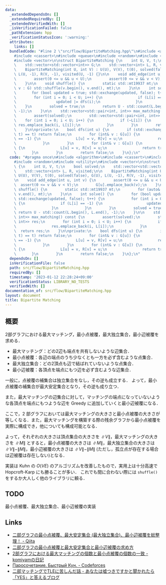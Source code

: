 ```yaml
---
data:
  _extendedDependsOn: []
  _extendedRequiredBy: []
  _extendedVerifiedWith: []
  _isVerificationFailed: false
  _pathExtension: hpp
  _verificationStatusIcon: ':warning:'
  attributes:
    links: []
  bundledCode: "#line 2 \"src/flow/BipartiteMatching.hpp\"\n#include <algorithm>\n\
    #include <cassert>\n#include <queue>\n#include <random>\n#include <utility>\n\
    #include <vector>\n\nstruct BipartiteMatching {\n    int U, V, t;\n    bool solved;\n\
    \    std::vector<std::vector<int>> G;\n    std::vector<int> L, R, visited;\n\n\
    \    BipartiteMatching(int U, int V) : U(U), V(V), t(0), solved(false), G(U),\
    \ L(U, -1), R(V, -1), visited(U, -1) {}\n\n    void add_edge(int u, int v) {\n\
    \        assert(0 <= u && u < U);\n        assert(0 <= v && v < V);\n        G[u].emplace_back(v);\n\
    \    }\n\n    void shuffle() {\n        static std::mt19937 mt;\n        for (auto&\
    \ v : G) std::shuffle(v.begin(), v.end(), mt);\n    }\n\n    int solve() {\n \
    \       for (bool updated = true; std::exchange(updated, false); t++) {\n    \
    \        for (int i = 0; i < U; i++) {\n                if (L[i] == -1) {\n  \
    \                  updated |= dfs(i);\n                }\n            }\n    \
    \    }\n        solved = true;\n        return U - std::count(L.begin(), L.end(),\
    \ -1);\n    }\n\n    std::vector<std::pair<int, int>> max_matching() const {\n\
    \        assert(solved);\n        std::vector<std::pair<int, int>> res;\n    \
    \    for (int i = 0; i < U; i++) {\n            if (~L[i]) {\n               \
    \ res.emplace_back(i, L[i]);\n            }\n        }\n        return res;\n\
    \    }\n\nprivate:\n    bool dfs(int u) {\n        if (std::exchange(visited[u],\
    \ t) == t) return false;\n        for (int& v : G[u]) {\n            if (R[v]\
    \ == -1) {\n                L[u] = v, R[v] = u;\n                return true;\n\
    \            }\n        }\n        for (int& v : G[u]) {\n            if (dfs(R[v]))\
    \ {\n                L[u] = v, R[v] = u;\n                return true;\n     \
    \       }\n        }\n        return false;\n    }\n};\n"
  code: "#pragma once\n#include <algorithm>\n#include <cassert>\n#include <queue>\n\
    #include <random>\n#include <utility>\n#include <vector>\n\nstruct BipartiteMatching\
    \ {\n    int U, V, t;\n    bool solved;\n    std::vector<std::vector<int>> G;\n\
    \    std::vector<int> L, R, visited;\n\n    BipartiteMatching(int U, int V) :\
    \ U(U), V(V), t(0), solved(false), G(U), L(U, -1), R(V, -1), visited(U, -1) {}\n\
    \n    void add_edge(int u, int v) {\n        assert(0 <= u && u < U);\n      \
    \  assert(0 <= v && v < V);\n        G[u].emplace_back(v);\n    }\n\n    void\
    \ shuffle() {\n        static std::mt19937 mt;\n        for (auto& v : G) std::shuffle(v.begin(),\
    \ v.end(), mt);\n    }\n\n    int solve() {\n        for (bool updated = true;\
    \ std::exchange(updated, false); t++) {\n            for (int i = 0; i < U; i++)\
    \ {\n                if (L[i] == -1) {\n                    updated |= dfs(i);\n\
    \                }\n            }\n        }\n        solved = true;\n       \
    \ return U - std::count(L.begin(), L.end(), -1);\n    }\n\n    std::vector<std::pair<int,\
    \ int>> max_matching() const {\n        assert(solved);\n        std::vector<std::pair<int,\
    \ int>> res;\n        for (int i = 0; i < U; i++) {\n            if (~L[i]) {\n\
    \                res.emplace_back(i, L[i]);\n            }\n        }\n      \
    \  return res;\n    }\n\nprivate:\n    bool dfs(int u) {\n        if (std::exchange(visited[u],\
    \ t) == t) return false;\n        for (int& v : G[u]) {\n            if (R[v]\
    \ == -1) {\n                L[u] = v, R[v] = u;\n                return true;\n\
    \            }\n        }\n        for (int& v : G[u]) {\n            if (dfs(R[v]))\
    \ {\n                L[u] = v, R[v] = u;\n                return true;\n     \
    \       }\n        }\n        return false;\n    }\n};\n"
  dependsOn: []
  isVerificationFile: false
  path: src/flow/BipartiteMatching.hpp
  requiredBy: []
  timestamp: '2023-01-12 22:28:24+09:00'
  verificationStatus: LIBRARY_NO_TESTS
  verifiedWith: []
documentation_of: src/flow/BipartiteMatching.hpp
layout: document
title: Bipartite Matching
---
```


## 概要
2部グラフにおける最大マッチング，最小点被覆，最大独立集合，最小辺被覆を求める．
- 最大マッチング：どの2辺も端点を共有しないような辺集合．
- 最小点被覆：各辺の端点のうち少なくとも一方を必ず含むような点集合．
- 最大独立集合：どの2頂点も辺で結ばれていないような点集合．
- 最小辺被覆：各頂点を端点にもつ辺を必ず含むような辺集合．

一般に，点被覆の補集合は独立集合をなし，その逆も成立する．
よって，最小点被覆の補集合が最大安定集合となり，その逆も成り立つ．

また，最大マッチングの辺集合に対して，マッチングの端点になっていないような各頂点を端点にもつような辺を Greedy に追加していくと最小辺被覆になる．

ここで，2 部グラフにおいては最大マッチングの大きさと最小点被覆の大きさが等しくなる．また，最大マッチングを構築する際の残余グラフから最小点被覆を実際に構成でき，他についても構成可能となる．

よって，それぞれの大きさは頂点集合の大きさを $\|V\|$，最大マッチングの大きさを $\|M\|$ とすると，最小点被覆の大きさは $\|M\|$，最大独立集合の大きさは $\|V\| - \|M\|$，最小辺被覆の大きさは $\|V\| - \|M\|$ (ただし，孤立点が存在する場合は辺被覆は存在しない)となる．

実装は Kuhn の $O(VE)$ のアルゴリズムを改善したもので，実用上は十分高速で Hopcroft-Karp にも勝ることが多い．
これでも間に合わない際には `shuffle()` をするか大人しく他のライブラリに頼る．

## TODO
最小点被覆、最大独立集合、最小辺被覆の実装
## Links
- [二部グラフの最小点被覆、最大安定集合 (最大独立集合)、最小辺被覆を総整理！ - Qiita](https://qiita.com/drken/items/7f98315b56c95a6181a4)
- [二部グラフの最小点被覆と最大安定集合と最小辺被覆の求め方](https://www.slideshare.net/drken1215/ss-86894312)
- [2部グラフにおける最大マッチングの個数と最小点被覆の個数の一致 - komiyamの日記](https://komiyam.hatenadiary.org/entry/20110208/1297112982)
- [Паросочетание. Быстрый Кун. - Codeforces](https://codeforces.com/blog/entry/17023)
- [二部マッチングでTLEに苦しんだ話 - あなたは嘘つきですかと聞かれたら「YES」と答えるブログ](https://snuke.hatenablog.com/entry/2019/05/07/013609)
